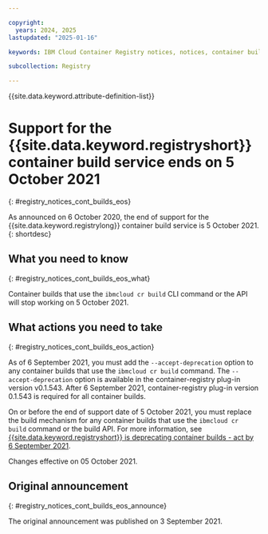 ```yaml
---

copyright:
  years: 2024, 2025
lastupdated: "2025-01-16"

keywords: IBM Cloud Container Registry notices, notices, container builds, end of support, eos, ibmcloud cr build

subcollection: Registry

---
```


{{site.data.keyword.attribute-definition-list}}

# Support for the {{site.data.keyword.registryshort}} container build service ends on 5 October 2021
{: #registry_notices_cont_builds_eos}

As announced on 6 October 2020, the end of support for the {{site.data.keyword.registrylong}} container build service is 5 October 2021.
{: shortdesc}

## What you need to know
{: #registry_notices_cont_builds_eos_what}

Container builds that use the `ibmcloud cr build` CLI command or the API will stop working on 5 October 2021.

## What actions you need to take
{: #registry_notices_cont_builds_eos_action}

As of 6 September 2021, you must add the `--accept-deprecation` option to any container builds that use the `ibmcloud cr build` command. The `--accept-deprecation` option is available in the container-registry plug-in version v0.1.543. After 6 September 2021, container-registry plug-in version 0.1.543 is required for all container builds.

On or before the end of support date of 5 October 2021, you must replace the build mechanism for any container builds that use the `ibmcloud cr build` command or the build API. For more information, see [{{site.data.keyword.registryshort}} is deprecating container builds - act by 6 September 2021](/docs/Registry?topic=Registry-registry_notices_container_builds).

Changes effective on 05 October 2021.

## Original announcement
{: #registry_notices_cont_builds_eos_announce}

The original announcement was published on 3 September 2021.

